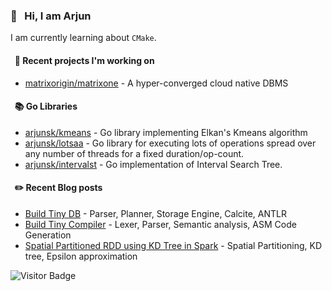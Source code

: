 ### 👋 &nbsp; Hi, I am Arjun

I am currently learning about `CMake`.

#### &nbsp; 🍭 Recent projects I'm working on
- [matrixorigin/matrixone](https://github.com/arjunsk/matrixone) - A hyper-converged cloud native DBMS

#### &nbsp; 📚 Go Libraries
- [arjunsk/kmeans](https://github.com/arjunsk/kmeans) - Go library implementing Elkan's Kmeans algorithm
- [arjunsk/lotsaa](https://github.com/tiny-modules/lotsaa) - Go library for executing lots of operations spread over any number of threads for a fixed duration/op-count.
- [arjunsk/intervalst](https://github.com/arjunsk/intervalst) - Go implementation of Interval Search Tree.

[//]: # (#### &nbsp; 📋 Recent papers I've read)

[//]: # (- [Spanner]&#40;https://static.googleusercontent.com/media/research.google.com/en//archive/spanner-osdi2012.pdf&#41; - Distributed Transaction using True Time)

#### &nbsp; ✏️ Recent Blog posts
- [Build Tiny DB](https://medium.com/javarevisited/build-a-tiny-database-in-java-ca6d3f06e115) - Parser, Planner, Storage Engine, Calcite, ANTLR
- [Build Tiny Compiler](https://medium.com/javarevisited/build-a-tiny-compiler-in-java-662f67a1ce85) - Lexer, Parser, Semantic analysis, ASM Code Generation 
- [Spatial Partitioned RDD using KD Tree in Spark](https://medium.com/sys-base/spatial-partitioned-rdd-using-kd-tree-in-spark-102e0b53564b) - Spatial Partitioning, KD tree, Epsilon approximation

[//]: # (#### 📗 &nbsp; Featured Resources)

[//]: # (- [Patterns of Distributed Systems]&#40;https://martinfowler.com/articles/patterns-of-distributed-systems/&#41; - Good for learning more about Spanner 2PC etc.)

[//]: # (- [Algorithms and Data Structures for Massive Datasets]&#40;https://www.amazon.com/Algorithms-Data-Structures-Massive-Datasets/dp/1617298034&#41; - Great for learning about new data structures.)

[//]: # (- [Database Design and Implementation]&#40;https://www.amazon.com/dp/3030338355/&#41; -  Great for understanding embedded Java databases like Apache Derby)

![Visitor Badge](https://visitor-badge.laobi.icu/badge?page_id=arjunsk.visitor-badge)

